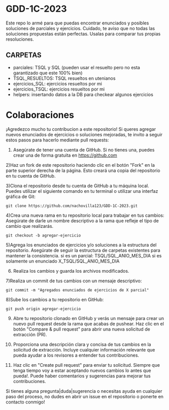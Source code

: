# GDD-1C-2023
Este repo lo armé para que puedas encontrar enunciados y posibles soluciones de parciales y ejercicios.
Cuidado, te aviso que no todas las soluciones propuestas están perfectas. Usalas para comparar tus propias resoluciones.

## CARPETAS
- parciales: TSQL y SQL (pueden usar el resuelto pero no esta garantizado que este 100% bien)
- TSQL_RESUELTOS: TSQL resueltos en utenianos
- ejercicios_SQL: ejercicios resueltos por mi
-  ejercicios_TSQL: ejercicios resueltos por mi
- helpers: insertando datos a la DB para checkear algunos ejercicios


# Colaboraciones

¡Agredezco mucho tu contribucion a este repositorio! Si queres agregar nuevos enunciados de ejercicios o soluciones mejoradas, te invito a seguir estos pasos para hacerlo mediante pull requests:

1) Asegúrate de tener una cuenta de GitHub. Si no tienes una, puedes crear una de forma gratuita en https://github.com

2)Haz un fork de este repositorio haciendo clic en el botón "Fork" en la parte superior derecha de la página. Esto creará una copia del repositorio en tu cuenta de GitHub.

3)Clona el repositorio desde tu cuenta de GitHub a tu máquina local. Puedes utilizar el siguiente comando en tu terminal o utilizar una interfaz gráfica de Git:
```
git clone https://github.com/nachovilla123/GDD-1C-2023.git
```

4)Crea una nueva rama en tu repositorio local para trabajar en tus cambios:
Asegúrate de darle un nombre descriptivo a la rama que refleje el tipo de cambio que realizarás.
```
git checkout -b agregar-ejercicio
```

5)Agrega los enunciados de ejercicios y/o soluciones a la estructura del repositorio. Asegúrate de seguir la estructura de carpetas existentes para mantener la consistencia.
  si es un parcial: TSQL/SQL_ANIO_MES_DIA
      si es solamente un enunciado X_TSQL/SQL_ANIO_MES_DIA

6) Realiza los cambios y guarda los archivos modificados.

7)Realiza un commit de tus cambios con un mensaje descriptivo:


```
git commit -m "Agregados enunciados de ejercicios de X parcial"
```
8)Sube los cambios a tu repositorio en GitHub:
```
git push origin agregar-ejercicio
```


9) Abre tu repositorio clonado en GitHub y verás un mensaje para crear un nuevo pull request desde la rama que acabas de pushear. Haz clic en el botón "Compare & pull request" para abrir una nueva solicitud de extracción (PR).

10) Proporciona una descripción clara y concisa de tus cambios en la solicitud de extracción. Incluye cualquier información relevante que pueda ayudar a los revisores a entender tus contribuciones.

11) Haz clic en "Create pull request" para enviar tu solicitud. 
  Siempre que tenga tiempo voy a estar aceptando nuevos cambios lo antes que pueda!. Puede haber comentarios y sugerencias para mejorar tus contribuciones.


Si tienes alguna pregunta|duda|sugerencia o necesitas ayuda en cualquier paso del proceso, no dudes en abrir un issue en el repositorio o ponerte en contacto conmigo!
